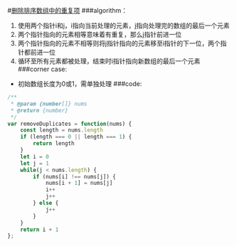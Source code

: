 #[删除排序数组中的重复项](https://leetcode-cn.com/leetbook/read/top-interview-questions-easy/x2gy9m/)
###algorithm：
1. 使用两个指针i和j，i指向当前处理的元素，j指向处理完的数组的最后一个元素
2. 两个指针指向的元素相等意味着有重复，那么j指针前进一位
3. 两个指针指向的元素不相等则将j指针指向的元素移至i指针的下一位，两个指针都前进一位
4. 循环至所有元素都被处理，结束时i指针指向新数组的最后一个元素
###corner case:
- 初始数组长度为0或1，需单独处理
###code:
```javascript
/**
 * @param {number[]} nums
 * @return {number}
 */
var removeDuplicates = function(nums) {
    const length = nums.length
    if (length === 0 || length === 1) {
        return length
    }
    let i = 0
    let j = 1
    while(j < nums.length) {
        if (nums[i] !== nums[j]) {
            nums[i + 1] = nums[j]
            i++
            j++
        } else {
            j++
        }
    }
    return i + 1
};
```
